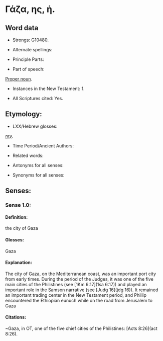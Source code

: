 # Γάζα, ης, ἡ.

<!-- Status: S2=NeedsReview -->
<!-- Lexica used for edits: BDAG LN FFM BN   -->

## Word data

* Strongs: G10480.

* Alternate spellings:

 

* Principle Parts: 


* Part of speech: 

[Proper noun](http://ugg.readthedocs.io/en/latest/proper_noun.html).

* Instances in the New Testament: 1.

* All Scriptures cited: Yes.

## Etymology: 


* LXX/Hebrew glosses: 

[עַזָּה](//en-uhl/H5804).

* Time Period/Ancient Authors: 


* Related words: 

* Antonyms for all senses:

* Synonyms for all senses: 


## Senses: 


### Sense  1.0: 

#### Definition: 

the city of Gaza

#### Glosses: 

Gaza

#### Explanation: 

The city of Gaza, on the Mediterranean coast, was an important port city from early times.  During the period of the Judges, it was one of the five main cities of the Philistines (see [1Km 6:17](1sa 6:17)) and played an important role in the Samson narrative (see [Judg 16](jdg 16)).  It remained an important trading center in the New Testament period, and Phillip encountered the Ethiopian eunuch while on the road from Jerusalem to Gaza

#### Citations: 

~Gaza, in OT, one of the five chief cities of the Philistines: [Acts 8:26](act 8:26).
